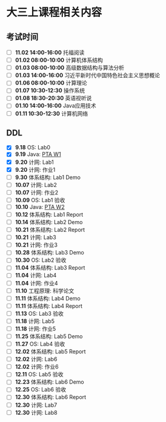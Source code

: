 # 大三上课程相关内容

## 考试时间

- [ ] **11.02 14:00-16:00** 托福阅读
- [ ] **01.02 08:00-10:00** 计算机体系结构
- [ ] **01.03 08:00-10:00** 高级数据结构与算法分析
- [ ] **01.03 14:00-16:00** 习近平新时代中国特色社会主义思想概论
- [ ] **01.06 08:00-10:00** 计算理论
- [ ] **01.07 10:30-12:30** 操作系统
- [ ] **01.08 18:30-20:30** 英语视听说
- [ ] **01.10 14:00-16:00** Java应用技术
- [ ] **01.11 10:30-12:30** 计算机网络

## DDL

- [x] **9.18** OS: Lab0
- [x] **9.19** Java: [PTA W1](https://pintia.cn/problem-sets/1830421916995117056/exam/overview)
- [x] **9.20** 计网: Lab1
- [x] **9.20** 计网: 作业1
- [ ] **9.30** 体系结构: Lab1 Demo
- [ ] **10.07** 计网: Lab2
- [ ] **10.07** 计网: 作业2
- [ ] **10.09** OS: Lab1 验收
- [ ] **10.10** Java: [PTA W2](https://pintia.cn/problem-sets/1833736707902713856/exam/overview)
- [ ] **10.12** 体系结构: Lab1 Report
- [ ] **10.14** 体系结构: Lab2 Demo
- [ ] **10.21** 体系结构: Lab2 Report
- [ ] **10.21** 计网: Lab3
- [ ] **10.21** 计网: 作业3
- [ ] **10.28** 体系结构: Lab3 Demo
- [ ] **10.30** OS: Lab2 验收
- [ ] **11.04** 体系结构: Lab3 Report
- [ ] **11.04** 计网: Lab4
- [ ] **11.04** 计网: 作业4
- [ ] **11.10** 工程原理: 科学论文
- [ ] **11.11** 体系结构: Lab4 Demo
- [ ] **11.11** 体系结构: Lab4 Report
- [ ] **11.13** OS: Lab3 验收
- [ ] **11.18** 计网: Lab5
- [ ] **11.18** 计网: 作业5
- [ ] **11.25** 体系结构: Lab5 Demo
- [ ] **11.27** OS: Lab4 验收
- [ ] **12.02** 体系结构: Lab5 Report
- [ ] **12.02** 计网: Lab6
- [ ] **12.02** 计网: 作业6
- [ ] **12.11** OS: Lab5 验收
- [ ] **12.23** 体系结构: Lab6 Demo
- [ ] **12.25** OS: Lab6 验收
- [ ] **12.30** 体系结构: Lab6 Report
- [ ] **12.30** 计网: Lab7
- [ ] **12.30** 计网: Lab8